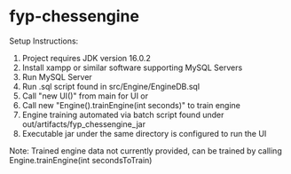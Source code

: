 # fyp-chessengine

Setup Instructions:
1. Project requires JDK version 16.0.2
2. Install xampp or similar software supporting MySQL Servers
3. Run MySQL Server
4. Run .sql script found in src/Engine/EngineDB.sql
5. Call "new UI()" from main for UI
or
6. Call new "Engine().trainEngine(int seconds)" to train engine
7. Engine training automated via batch script found under out/artifacts/fyp_chessengine_jar
8. Executable jar under the same directory is configured to run the UI

Note: Trained engine data not currently provided, can be trained by calling Engine.trainEngine(int secondsToTrain)
